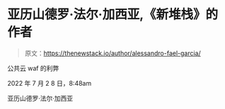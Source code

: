 # 亚历山德罗·法尔·加西亚,《新堆栈》的作者

> 原文：<https://thenewstack.io/author/alessandro-fael-garcia/>

公共云 waf 的利弊

2022 年 7 月 2 8 日，8:48am

亚历山德罗·法尔·加西亚